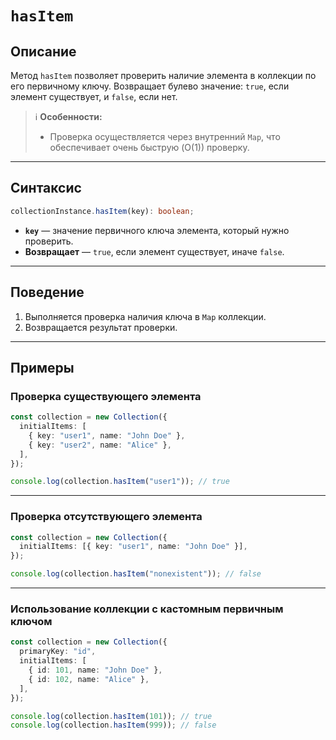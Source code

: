 # `hasItem`

## Описание

Метод `hasItem` позволяет проверить наличие элемента в коллекции по его первичному ключу.
Возвращает булево значение: `true`, если элемент существует, и `false`, если нет.

> ℹ️ **Особенности:**
>
> - Проверка осуществляется через внутренний `Map`, что обеспечивает очень быструю (O(1)) проверку.

---

## Синтаксис

```ts
collectionInstance.hasItem(key): boolean;
```

- **`key`** — значение первичного ключа элемента, который нужно проверить.
- **Возвращает** — `true`, если элемент существует, иначе `false`.

---

## Поведение

1. Выполняется проверка наличия ключа в `Map` коллекции.
2. Возвращается результат проверки.

---

## Примеры

### Проверка существующего элемента

```ts
const collection = new Collection({
  initialItems: [
    { key: "user1", name: "John Doe" },
    { key: "user2", name: "Alice" },
  ],
});

console.log(collection.hasItem("user1")); // true
```

---

### Проверка отсутствующего элемента

```ts
const collection = new Collection({
  initialItems: [{ key: "user1", name: "John Doe" }],
});

console.log(collection.hasItem("nonexistent")); // false
```

---

### Использование коллекции с кастомным первичным ключом

```ts
const collection = new Collection({
  primaryKey: "id",
  initialItems: [
    { id: 101, name: "John Doe" },
    { id: 102, name: "Alice" },
  ],
});

console.log(collection.hasItem(101)); // true
console.log(collection.hasItem(999)); // false
```
